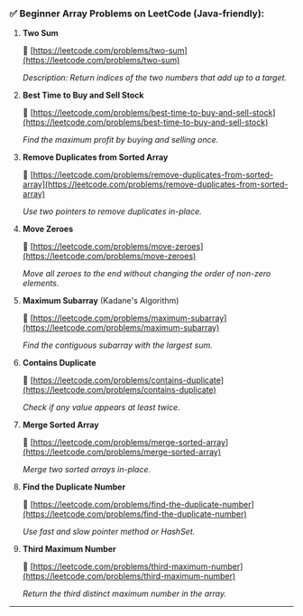 
### ✅ **Beginner Array Problems on LeetCode (Java-friendly)**:

1. **Two Sum**

   🔗 [https://leetcode.com/problems/two-sum](https://leetcode.com/problems/two-sum)

   *Description: Return indices of the two numbers that add up to a target.*

2. **Best Time to Buy and Sell Stock**

   🔗 [https://leetcode.com/problems/best-time-to-buy-and-sell-stock](https://leetcode.com/problems/best-time-to-buy-and-sell-stock)

   *Find the maximum profit by buying and selling once.*

3. **Remove Duplicates from Sorted Array**

   🔗 [https://leetcode.com/problems/remove-duplicates-from-sorted-array](https://leetcode.com/problems/remove-duplicates-from-sorted-array)

   *Use two pointers to remove duplicates in-place.*

4. **Move Zeroes**

   🔗 [https://leetcode.com/problems/move-zeroes](https://leetcode.com/problems/move-zeroes)

   *Move all zeroes to the end without changing the order of non-zero elements.*

5. **Maximum Subarray** (Kadane's Algorithm)

   🔗 [https://leetcode.com/problems/maximum-subarray](https://leetcode.com/problems/maximum-subarray)

   *Find the contiguous subarray with the largest sum.*

6. **Contains Duplicate**

    🔗 [https://leetcode.com/problems/contains-duplicate](https://leetcode.com/problems/contains-duplicate)

     *Check if any value appears at least twice.*

7. **Merge Sorted Array**

    🔗 [https://leetcode.com/problems/merge-sorted-array](https://leetcode.com/problems/merge-sorted-array)

     *Merge two sorted arrays in-place.*

8. **Find the Duplicate Number**

    🔗 [https://leetcode.com/problems/find-the-duplicate-number](https://leetcode.com/problems/find-the-duplicate-number)

     *Use fast and slow pointer method or HashSet.*


9. **Third Maximum Number**

     🔗 [https://leetcode.com/problems/third-maximum-number](https://leetcode.com/problems/third-maximum-number)

    *Return the third distinct maximum number in the array.*

---
